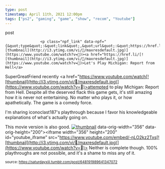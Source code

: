 ```yaml
---
type: post
timestamp: April 11th, 2021 12:00pm
tags: ["ps2", "gaming", "game", "show", "recom", "Youtube"]
---
```

post

                    <p class="npf_link" data-npf="{&quot;type&quot;:&quot;link&quot;,&quot;url&quot;:&quot;https://href.li/[![thumbnail](http://i3.ytimg.com/vi//maxresdefault.jpg)](https://www.youtube.com/watch?v=)><a href="https://href.li/[![thumbnail](http://i3.ytimg.com/vi//maxresdefault.jpg)](https://www.youtube.com/watch?v=)>Let's Play Michigan: Report from Hell</a>

SuperGreatFriend recently <a href="https://www.youtube.com/watch[![thumbnail](http://i3.ytimg.com/vi//maxresdefault.jpg)](https://www.youtube.com/watch?v=)>attempted</a> to play Michigan: Report from Hell.  Despite all the deserved flack this game gets, it's still amazing how it is never not entertaining.  No matter who plays it, or how apathetically.  The game is a comedy force.

I'm sharing iconoclast187's playthrough because I favor his knowledgeable explanations of what's actually going on.

This movie version is also good.
[![thumbnail](http://i3.ytimg.com/vi//maxresdefault.jpg)](https://www.youtube.com/watch?v=) data-orig-width="356" data-orig-height="200"><iframe width="356" height="200" id="youtube_iframe" src="https://www.youtube.com/embed/-nLO2kz2Txs[![thumbnail](http://i3.ytimg.com/vi//maxresdefault.jpg)](https://www.youtube.com/watch?v=)></iframe></figure>
Neither is complete though.  100% playthroughs are not possible, and it's a shame to miss any of it.

                
                
                
                
                
                
                                
<small>source: https://saturdayxiii.tumblr.com/post/648191989641347072</small>